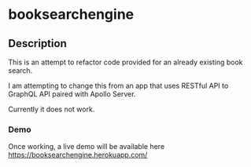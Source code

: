 # booksearchengine

## Description 

This is an attempt to refactor code provided for an already existing book search. 

I am attempting to change this from an app that uses RESTful API to GraphQL API paired with Apollo Server.

Currently it does not work. 

### Demo

Once working, a live demo will be available here https://booksearchengine.herokuapp.com/

